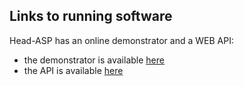 ## Links to running software

Head-ASP has an online demonstrator and a WEB API:

- the demonstrator is available [here](http://alcmeone.mat.unical.it:41200/primary-headaches-demo)
- the API is available [here](http://alcmeone.mat.unical.it:41100/headaches-service)
